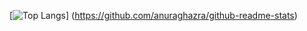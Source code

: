[![Top Langs](https://github-readme-stats.vercel.app/api/top-langs/?username=koppepam&layout=compact)]
(https://github.com/anuraghazra/github-readme-stats)
